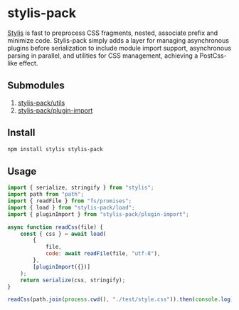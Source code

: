 # stylis-pack

[Stylis](https://github.com/thysultan/stylis.js) is fast to preprocess CSS fragments, nested, associate prefix and minimize code. Stylis-pack simply adds a layer for managing asynchronous plugins before serialization to include module import support, asynchronous parsing in parallel, and utilities for CSS management, achieving a PostCss-like effect.

## Submodules

1. [stylis-pack/utils](./src/utils/README.md)
2. [stylis-pack/plugin-import](./src/plugins/plugin-import/README.md)

## Install

```bash
npm install stylis stylis-pack
```

## Usage

```js
import { serialize, stringify } from "stylis";
import path from "path";
import { readFile } from "fs/promises";
import { load } from "stylis-pack/load";
import { pluginImport } from "stylis-pack/plugin-import";

async function readCss(file) {
    const { css } = await load(
        {
            file,
            code: await readFile(file, "utf-8"),
        },
        [pluginImport({})]
    );
    return serialize(css, stringify);
}

readCss(path.join(process.cwd(), "./test/style.css")).then(console.log);
```
